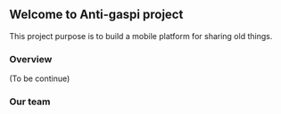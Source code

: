 ## Welcome to Anti-gaspi project

This project purpose is to build a mobile platform for sharing old things.

### Overview

(To be continue)

### Our team

